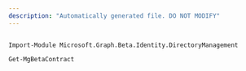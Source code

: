 ```yaml
---
description: "Automatically generated file. DO NOT MODIFY"
---
```


```powershellv2

Import-Module Microsoft.Graph.Beta.Identity.DirectoryManagement

Get-MgBetaContract

```